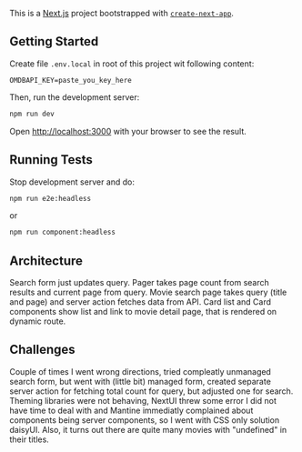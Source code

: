 This is a [Next.js](https://nextjs.org) project bootstrapped with [`create-next-app`](https://nextjs.org/docs/app/api-reference/cli/create-next-app).

## Getting Started

Create file `.env.local` in root of this project wit following content:

```
OMDBAPI_KEY=paste_you_key_here
```

Then, run the development server:

```bash
npm run dev
```

Open [http://localhost:3000](http://localhost:3000) with your browser to see the result.

## Running Tests

Stop development server and do:

```bash
npm run e2e:headless
```

or

```bash
npm run component:headless
```

## Architecture

Search form just updates query. Pager takes page count from search results and current page from query. Movie search page takes query (title and page) and server action fetches data from API. Card list and Card components show list and link to movie detail page, that is rendered on dynamic route.

## Challenges

Couple of times I went wrong directions, tried compleatly unmanaged search form, but went with (little bit) managed form, created separate server action for fetching total count for query, but adjusted one for search. Theming libraries were not behaving, NextUI threw some error I did not have time to deal with and Mantine immediatly complained about components being server components, so I went with CSS only solution daisyUI. Also, it turns out there are quite many movies with "undefined" in their titles.